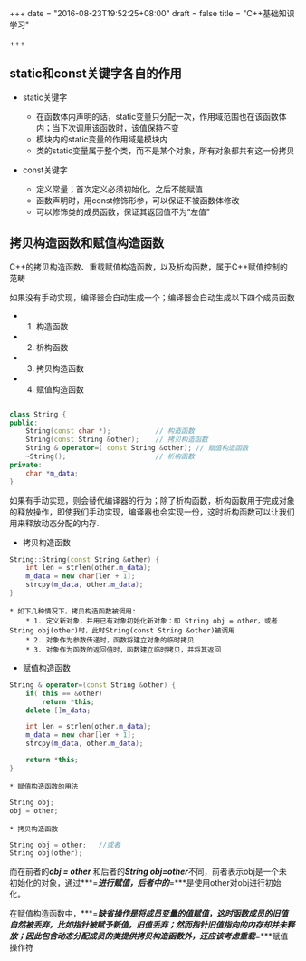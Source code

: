 +++
date = "2016-08-23T19:52:25+08:00"
draft = false 
title = "C++基础知识学习"

+++


static和const关键字各自的作用
--------------------------------


* static关键字
	* 在函数体内声明的话，static变量只分配一次，作用域范围也在该函数体内；当下次调用该函数时，该值保持不变
	* 模块内的static变量的作用域是模块内
	* 类的static变量属于整个类，而不是某个对象，所有对象都共有这一份拷贝

* const关键字
	* 定义常量；首次定义必须初始化，之后不能赋值
	* 函数声明时，用const修饰形参，可以保证不被函数体修改
	* 可以修饰类的成员函数，保证其返回值不为“左值”

拷贝构造函数和赋值构造函数
-----------------------------

C++的拷贝构造函数、重载赋值构造函数，以及析构函数，属于C++赋值控制的范畴

如果没有手动实现，编译器会自动生成一个；编译器会自动生成以下四个成员函数

* 1. 构造函数
* 2. 析构函数
* 3. 拷贝构造函数
* 4. 赋值构造函数

```cpp

class String {
public:
	String(const char *);			// 构造函数
	String(const String &other);	// 拷贝构造函数
	String & operator=( const String &other); // 赋值构造函数
	~String();						// 析构函数
private:
	char *m_data;
}
```

如果有手动实现，则会替代编译器的行为；除了析构函数，析构函数用于完成对象的释放操作，即使我们手动实现，编译器也会实现一份，这时析构函数可以让我们用来释放动态分配的内存.

* 拷贝构造函数

```cpp
String::String(const String &other) {
	int len = strlen(other.m_data);
	m_data = new char[len + 1];
	strcpy(m_data, other.m_data);
}
```

	* 如下几种情况下，拷贝构造函数被调用:
		* 1. 定义新对象，并用已有对象初始化新对象：即 String obj = other，或者 String obj(other)时，此时String(const String &other)被调用
		* 2. 对象作为参数传递时，函数将建立对象的临时拷贝
		* 3. 对象作为函数的返回值时，函数建立临时拷贝，并将其返回

* 赋值构造函数

```cpp
String & operator=(const String &other) {
	if( this == &other)
		return *this;
	delete []m_data;

	int len = strlen(other.m_data);
	m_data = new char[len + 1];
	strcpy(m_data, other.m_data);

	return *this;
}
```
	* 赋值构造函数的用法

```cpp
String obj;
obj = other;

```

	* 拷贝构造函数

```cpp
String obj = other;   //或者
String obj(other);
```

而在前者的***obj = other*** 和后者的***String obj=other***不同，前者表示obj是一个未初始化的对象，通过***=***进行赋值，后者中的***=***是使用other对obj进行初始化。

在赋值构造函数中，***=***缺省操作是将成员变量的值赋值，这时函数成员的旧值自然被丢弃，比如指针被赋予新值，旧值丢弃；然而指针旧值指向的内存却并未释放；因此包含动态分配成员的类提供拷贝构造函数外，还应该考虑重载***=***赋值操作符

